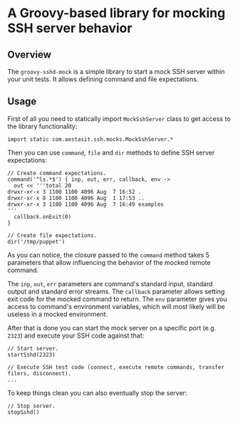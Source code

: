 # A Groovy-based library for mocking SSH server behavior

## Overview

The `groovy-sshd-mock` is a simple library to start a mock SSH server within your unit tests. It allows defining command 
and file expectations.

## Usage

First of all you need to statically import `MockSshServer` class to get access to the library functionality: 

    import static com.aestasit.ssh.mocks.MockSshServer.*

Then you can use `command`, `file` and `dir` methods to define SSH server expectations:

    // Create command expectations.
    command('^ls.*$') { inp, out, err, callback, env ->
      out << '''total 20
    drwxr-xr-x 3 1100 1100 4096 Aug  7 16:52 .
    drwxr-xr-x 8 1100 1100 4096 Aug  1 17:53 ..
    drwxr-xr-x 3 1100 1100 4096 Aug  7 16:49 examples
    '''
      callback.onExit(0)
    }

    // Create file expectations.
    dir('/tmp/puppet')

As you can notice, the closure passed to the `command` method takes 5 parameters that allow influencing the 
behavior of the mocked remote command. 

The `inp`, `out`, `err` parameters are command's standard input, standard output and standard error streams. 
The `callback` parameter allows setting exit code for the mocked command to return. The `env` parameter gives you 
access to command's environment variables, which will most likely will be useless in a mocked environment.  

After that is done you can start the mock server on a specific port (e.g. `2323`) and execute your SSH code against that:

    // Start server.
    startSshd(2323)

    // Execute SSH test code (connect, execute remote commands, transfer filers, disconnect).
    ...

To keep things clean you can also eventually stop the server:

    // Stop server.
    stopSshd()
